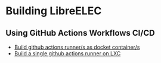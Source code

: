 # Building LibreELEC
## Using GitHub Actions Workflows CI/CD
- [Build github actions runner/s as docket container/s](build-docker-gha-runner.md)
- [Build a single github actions runner on LXC](build-lxc-gha-runner.md)
